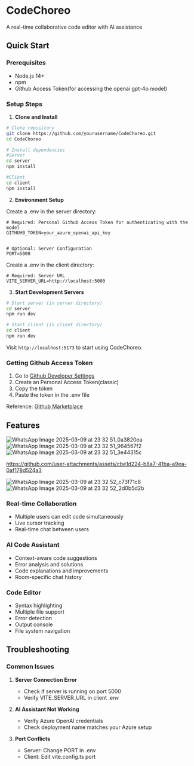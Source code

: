 # CodeChoreo

A real-time collaborative code editor with AI assistance 

## Quick Start

### Prerequisites
- Node.js 14+
- npm
- Github Access Token(for accessing the openai gpt-4o model)

### Setup Steps

1. **Clone and Install**
```bash
# Clone repository
git clone https://github.com/yourusername/CodeChoreo.git
cd CodeChoreo

# Install dependencies
#Server
cd server
npm install

#Client
cd client
npm install
```

2. **Environment Setup**

Create a .env in the server directory:
```env
# Required: Personal Github Access Token for authenticating with the model
GITHUHB_TOKEN=your_azure_openai_api_key


# Optional: Server Configuration
PORT=5000
```

Create a .env in the client directory:
```env
# Required: Server URL
VITE_SERVER_URL=http://localhost:5000
```

3. **Start Development Servers**
```bash
# Start server (in server directory)
cd server
npm run dev

# Start client (in client directory)
cd client
npm run dev
```

Visit `http://localhost:5173` to start using CodeChoreo.

### Getting Github Access Token

1. Go to [Github Developer Settings](https://github.com/settings/tokens)
2. Create an Personal Access Token(classic)
3. Copy the token
4. Paste the token in the .env file

Reference: [Github Marketplace](https://github.com/marketplace/models/azure-openai/gpt-4o/playground)

## Features
![WhatsApp Image 2025-03-09 at 23 32 51_0a3820ea](https://github.com/user-attachments/assets/0d91e050-6445-4d18-bcda-0f3307761a0b)
![WhatsApp Image 2025-03-09 at 23 32 51_964567f2](https://github.com/user-attachments/assets/1e810c71-b7cb-443b-9308-fd34cc3fd099)
![WhatsApp Image 2025-03-09 at 23 32 51_3e44315c](https://github.com/user-attachments/assets/47bd2c17-3a8a-4e0d-8696-e2c11e87b89b)


https://github.com/user-attachments/assets/cbe1d224-b8a7-41ba-a9ea-0af178d524a3

![WhatsApp Image 2025-03-09 at 23 32 52_c73f71c8](https://github.com/user-attachments/assets/870c9e08-5580-4ffe-910c-ad0dbb2510ab)
![WhatsApp Image 2025-03-09 at 23 32 52_2d0b5d2b](https://github.com/user-attachments/assets/211deae4-0d0b-4950-88b4-bf88cae90a43)

### Real-time Collaboration
- Multiple users can edit code simultaneously
- Live cursor tracking
- Real-time chat between users

### AI Code Assistant
- Context-aware code suggestions
- Error analysis and solutions
- Code explanations and improvements
- Room-specific chat history

### Code Editor
- Syntax highlighting
- Multiple file support
- Error detection
- Output console
- File system navigation

## Troubleshooting

### Common Issues

1. **Server Connection Error**
   - Check if server is running on port 5000
   - Verify VITE_SERVER_URL in client .env

2. **AI Assistant Not Working**
   - Verify Azure OpenAI credentials
   - Check deployment name matches your Azure setup

3. **Port Conflicts**
   - Server: Change PORT in .env
   - Client: Edit vite.config.ts port

